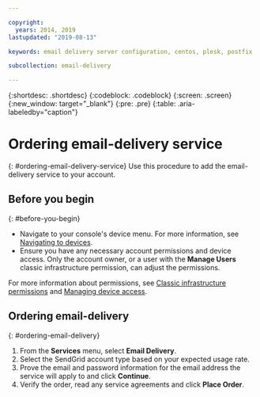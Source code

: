 ```yaml
---

copyright:
  years: 2014, 2019
lastupdated: "2019-08-13"

keywords: email delivery server configuration, centos, plesk, postfix

subcollection: email-delivery

---
```

{:shortdesc: .shortdesc}
{:codeblock: .codeblock}
{:screen: .screen}
{:new_window: target="_blank"}
{:pre: .pre}
{:table: .aria-labeledby="caption"}

# Ordering email-delivery service
{: #ordering-email-delivery-service}
Use this procedure to add the email-delivery service to your account.

## Before you begin
{: #before-you-begin}

* Navigate to your console's device menu. For more information, see [Navigating to devices](docs/email-delivery?topic=virtual-servers-navigating-devices).
* Ensure you have any necessary account permissions and device access. Only the account owner, or a user with the **Manage Users** classic infrastructure permission, can adjust the permissions.

For more information about permissions, see [Classic infrastructure permissions](/docs/iam?topic=iam-infrapermission#infrapermission) and [Managing device access](/docs/vsi?topic=virtual-servers-managing-device-access).

## Ordering email-delivery
{: #ordering-email-delivery}
1. From the **Services** menu, select **Email Delivery**.
2. Select the SendGrid account type based on your expected usage rate.
3. Prove the email and password information for the email address the service will apply to and click **Continue**.
4. Verify the order, read any service agreements and click **Place Order**.
